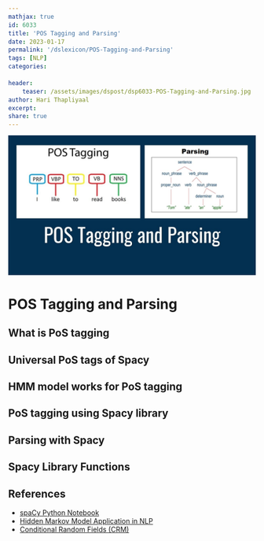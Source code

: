 ```yaml
---
mathjax: true
id: 6033
title: 'POS Tagging and Parsing'
date: 2023-01-17
permalink: '/dslexicon/POS-Tagging-and-Parsing'
tags: [NLP] 
categories: 

header:
    teaser: /assets/images/dspost/dsp6033-POS-Tagging-and-Parsing.jpg
author: Hari Thapliyaal 
excerpt:
share: true 
---
```


![POS Tagging and Parsing](/assets/images/dspost/dsp6033-POS-Tagging-and-Parsing.jpg)

# POS Tagging and Parsing

## What is PoS tagging 

## Universal PoS tags of Spacy 

## HMM model works for PoS tagging

## PoS tagging using Spacy library

## Parsing with Spacy 

## Spacy Library Functions

## References
- [spaCy Python Notebook](https://github.com/dasarpai/NLP/blob/main/spaCy.ipynb)
- [Hidden Markov Model Application in NLP](https://analyticsindiamag.com/a-guide-to-hidden-markov-model-and-its-applications-in-nlp/)
- [Conditional Random Fields (CRM)](https://www.analyticsvidhya.com/blog/2018/08/nlp-guide-conditional-random-fields-text-classification/)